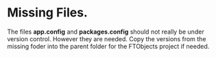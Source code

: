 # Missing Files.

The files **app.config** and **packages.config** should not really be under version control.
However they are needed.
Copy the versions from the missing foder into the parent folder for the FTObjects project if needed.
